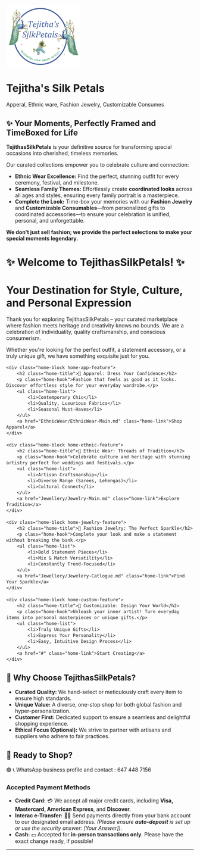 <img src="../logo.png" alt="Image 1" width="200">

# Tejitha's Silk Petals
Apperal, Ethnic ware, Fashion Jewelry, Customizable Consumes  

## ✨ Your Moments, Perfectly Framed and TimeBoxed for Life

**TejithasSilkPetals** is your definitive source for transforming special occasions into cherished, timeless memories.

Our curated collections empower you to celebrate culture and connection:

* **Ethnic Wear Excellence:** Find the perfect, stunning outfit for every ceremony, festival, and milestone.
* **Seamless Family Themes:** Effortlessly create **coordinated looks** across all ages and styles, ensuring every family portrait is a masterpiece.
* **Complete the Look:** Time-box your memories with our **Fashion Jewelry** and **Customizable Consumables**—from personalized gifts to coordinated accessories—to ensure your celebration is unified, personal, and unforgettable.

**We don't just sell fashion; we provide the perfect selections to make your special moments legendary.**


# ✨ Welcome to TejithasSilkPetals! ✨
# Your Destination for Style, Culture, and Personal Expression

<div class="home-intro-message">
    <p>Thank you for exploring TejithasSilkPetals – your curated marketplace where fashion meets heritage and creativity knows no bounds. We are a celebration of individuality, quality craftsmanship, and conscious consumerism.</p>
    <p>Whether you're looking for the perfect outfit, a statement accessory, or a truly unique gift, we have something exquisite just for you.</p>
</div>

<div class="home-columns">

    <div class="home-block home-app-feature">
        <h2 class="home-title">👗 Apparel: Dress Your Confidence</h2>
        <p class="home-hook">Fashion that feels as good as it looks. Discover effortless style for your everyday wardrobe.</p>
        <ul class="home-list">
            <li>Contemporary Chic</li>
            <li>Quality, Luxurious Fabrics</li>
            <li>Seasonal Must-Haves</li>
        </ul>
        <a href="EthnicWear/EthnicWear-Main.md" class="home-link">Shop Apparel</a>
    </div>

    <div class="home-block home-ethnic-feature">
        <h2 class="home-title">👑 Ethnic Wear: Threads of Tradition</h2>
        <p class="home-hook">Celebrate culture and heritage with stunning artistry perfect for weddings and festivals.</p>
        <ul class="home-list">
            <li>Artisan Craftsmanship</li>
            <li>Diverse Range (Sarees, Lehengas)</li>
            <li>Cultural Connect</li>
        </ul>
        <a href="Jewellery/Jewelry-Main.md" class="home-link">Explore Tradition</a>
    </div>

    <div class="home-block home-jewelry-feature">
        <h2 class="home-title">💎 Fashion Jewelry: The Perfect Sparkle</h2>
        <p class="home-hook">Complete your look and make a statement without breaking the bank.</p>
        <ul class="home-list">
            <li>Bold Statement Pieces</li>
            <li>Mix & Match Versatility</li>
            <li>Constantly Trend-Focused</li>
        </ul>
        <a href="Jewellery/Jewelery-Catlogue.md" class="home-link">Find Your Sparkle</a>
    </div>

    <div class="home-block home-custom-feature">
        <h2 class="home-title">🎨 Customizable: Design Your World</h2>
        <p class="home-hook">Unleash your inner artist! Turn everyday items into personal masterpieces or unique gifts.</p>
        <ul class="home-list">
            <li>Truly Unique Gifts</li>
            <li>Express Your Personality</li>
            <li>Easy, Intuitive Design Process</li>
        </ul>
        <a href="#" class="home-link">Start Creating</a>
    </div>

</div>

## 💖 Why Choose TejithasSilkPetals?

* **Curated Quality:** We hand-select or meticulously craft every item to ensure high standards.
* **Unique Value:** A diverse, one-stop shop for both global fashion and hyper-personalization.
* **Customer First:** Dedicated support to ensure a seamless and delightful shopping experience.
* **Ethical Focus (Optional):** We strive to partner with artisans and suppliers who adhere to fair practices.

## 🚀 Ready to Shop?

🟢 📞 WhatsApp business profile and contact : 647 448 7156

### Accepted Payment Methods

* **Credit Card:** 💳 We accept all major credit cards, including **Visa, Mastercard, American Express**, and **Discover**.
* **Interac e-Transfer:** 📧💸 Send payments directly from your bank account to our designated email address. *(Please ensure **auto-deposit** is set up or use the security answer: \[Your Answer]).*
* **Cash:** 💵 Accepted for **in-person transactions only**. Please have the exact change ready, if possible!

***